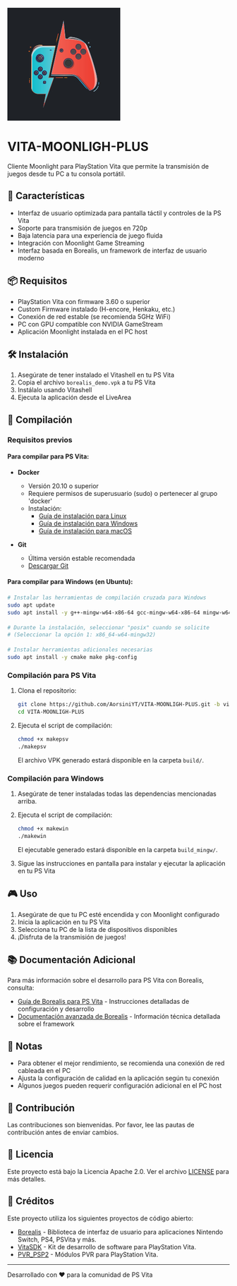 ![VITA-MOONLIGH-PLUS Logo](resources/img/demo_icon.jpg)

# VITA-MOONLIGH-PLUS

Cliente Moonlight para PlayStation Vita que permite la transmisión de juegos desde tu PC a tu consola portátil.

## 🚀 Características

- Interfaz de usuario optimizada para pantalla táctil y controles de la PS Vita
- Soporte para transmisión de juegos en 720p
- Baja latencia para una experiencia de juego fluida
- Integración con Moonlight Game Streaming
- Interfaz basada en Borealis, un framework de interfaz de usuario moderno

## 📦 Requisitos

- PlayStation Vita con firmware 3.60 o superior
- Custom Firmware instalado (H-encore, Henkaku, etc.)
- Conexión de red estable (se recomienda 5GHz WiFi)
- PC con GPU compatible con NVIDIA GameStream
- Aplicación Moonlight instalada en el PC host

## 🛠️ Instalación

1. Asegúrate de tener instalado el Vitashell en tu PS Vita
2. Copia el archivo `borealis_demo.vpk` a tu PS Vita
3. Instálalo usando Vitashell
4. Ejecuta la aplicación desde el LiveArea

## 🔧 Compilación

### Requisitos previos

#### Para compilar para PS Vita:
- **Docker**
  - Versión 20.10 o superior
  - Requiere permisos de superusuario (sudo) o pertenecer al grupo 'docker'
  - Instalación:
    - [Guía de instalación para Linux](https://docs.docker.com/engine/install/)
    - [Guía de instalación para Windows](https://docs.docker.com/desktop/windows/install/)
    - [Guía de instalación para macOS](https://docs.docker.com/desktop/mac/install/)

- **Git**
  - Última versión estable recomendada
  - [Descargar Git](https://git-scm.com/downloads)

#### Para compilar para Windows (en Ubuntu):
```bash
# Instalar las herramientas de compilación cruzada para Windows
sudo apt update
sudo apt install -y g++-mingw-w64-x86-64 gcc-mingw-w64-x86-64 mingw-w64-tools

# Durante la instalación, seleccionar "posix" cuando se solicite
# (Seleccionar la opción 1: x86_64-w64-mingw32)

# Instalar herramientas adicionales necesarias
sudo apt install -y cmake make pkg-config
```

### Compilación para PS Vita

1. Clona el repositorio:
   ```bash
   git clone https://github.com/AorsiniYT/VITA-MOONLIGH-PLUS.git -b vita
   cd VITA-MOONLIGH-PLUS
   ```

2. Ejecuta el script de compilación:
   ```bash
   chmod +x makepsv
   ./makepsv
   ```

   El archivo VPK generado estará disponible en la carpeta `build/`.

### Compilación para Windows

1. Asegúrate de tener instaladas todas las dependencias mencionadas arriba.

2. Ejecuta el script de compilación:
   ```bash
   chmod +x makewin
   ./makewin
   ```

   El ejecutable generado estará disponible en la carpeta `build_mingw/`.

3. Sigue las instrucciones en pantalla para instalar y ejecutar la aplicación en tu PS Vita

## 🎮 Uso

1. Asegúrate de que tu PC esté encendida y con Moonlight configurado
2. Inicia la aplicación en tu PS Vita
3. Selecciona tu PC de la lista de dispositivos disponibles
4. ¡Disfruta de la transmisión de juegos!

## 📚 Documentación Adicional

Para más información sobre el desarrollo para PS Vita con Borealis, consulta:

- [Guía de Borealis para PS Vita](https://github.com/xfangfang/borealis/wiki/PS-Vita) - Instrucciones detalladas de configuración y desarrollo
- [Documentación avanzada de Borealis](https://gist.github.com/xfangfang/305da139721ad4e96d7a9d9a1a550a9d) - Información técnica detallada sobre el framework

## 📝 Notas

- Para obtener el mejor rendimiento, se recomienda una conexión de red cableada en el PC
- Ajusta la configuración de calidad en la aplicación según tu conexión
- Algunos juegos pueden requerir configuración adicional en el PC host

## 🤝 Contribución

Las contribuciones son bienvenidas. Por favor, lee las pautas de contribución antes de enviar cambios.

## 📄 Licencia

Este proyecto está bajo la Licencia Apache 2.0. Ver el archivo [LICENSE](LICENSE) para más detalles.

## 🙏 Créditos

Este proyecto utiliza los siguientes proyectos de código abierto:

- [Borealis](https://github.com/xfangfang/borealis) - Biblioteca de interfaz de usuario para aplicaciones Nintendo Switch, PS4, PSVita y más.
- [VitaSDK](https://github.com/vitasdk/vdpm) - Kit de desarrollo de software para PlayStation Vita.
- [PVR_PSP2](https://github.com/GrapheneCt/PVR_PSP2) - Módulos PVR para PlayStation Vita.

---

Desarrollado con ❤️ para la comunidad de PS Vita
